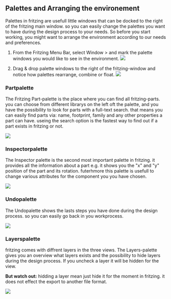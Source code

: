 ## Palettes and Arranging the environement

Palettes in fritzing are usefull little windows that can be docked to the right of the fritzing main window. so you can easily change the palettes you want to have during the design process to your needs.
So before you start working, you might want to arrange the environment according to our needs and preferences.

1. From the Fritzing Menu Bar, select Window > and mark the palette windows you would like to see in the environment.
![](images/02_palettes_palettearrange.png)

2. Drag & drop palette windows to the right of the fritzing-window and notice how palettes rearrange, combine or float.
![](images/02_palettes_partsDocked.jpg)


### Partpalette

The Fritzing Part-palette is the place where you can find all fritzing-parts. you can choose from different librarys on the left oft the palette, and you have the possibility to look for parts with a full-text search. that means you can easily find parts via: name, footprint, family and any other properties a part can have. useing the search option is the fastest way to find out if a part exists in fritzing or not.

![](images/02_palettes_parts.jpg)


### Inspectorpalette

The Inspector palette is the second most important palette in fritzing. it provides all the information about a part e.g. it shows you the "x" and "y" position of the part and its rotation. futerhmore this palette is usefull to change various attributes for the component you you have chosen.

![](images/02_palettes_inspector.jpg)

### Undopalette

The Undopalette shows the lasts steps you have done during the design process. so you can easily go back in you workprocess. 

![](images/02_palettes_undo.jpg)


### Layerspalette

fritzing comes with diffrent layers in the three views. The Layers-palette gives you an overview what layers exists and the possibility to hide layers during the design process. If you uncheck a layer it will be hidden for the view.

**But watch out:** hidding a layer mean just hide it for the moment in fritzing. it does not effect the export to another file format. 

![](images/02_palettes_layers.jpg)
